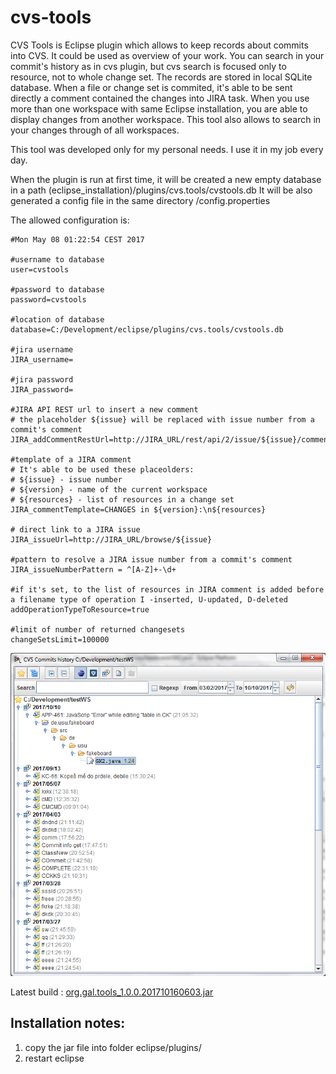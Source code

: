 # cvs-tools

CVS Tools is Eclipse plugin which allows to keep records about commits into CVS. It could be used as overview of your work. You can search in your commit's history as in cvs plugin, but cvs search is focused only to resource, not to whole change set. The records are stored in local SQLite database. When a file or change set is commited, it's able to be sent directly a comment contained the changes into JIRA task. When you use more than one workspace with same Eclipse installation, you are able to display changes from another workspace. This tool also allows to search in your changes through of all workspaces.

This tool was developed only for my personal needs. I use it in my job every day.

When the plugin is run at first time, it will be created a new empty database in a path (eclipse_installation)/plugins/cvs.tools/cvstools.db
It will be also generated a config file in the same directory /config.properties

The allowed configuration is:

```properties
#Mon May 08 01:22:54 CEST 2017

#username to database
user=cvstools

#password to database
password=cvstools

#location of database
database=C:/Development/eclipse/plugins/cvs.tools/cvstools.db

#jira username
JIRA_username=

#jira password
JIRA_password=

#JIRA API REST url to insert a new comment
# the placeholder ${issue} will be replaced with issue number from a commit's comment
JIRA_addCommentRestUrl=http://JIRA_URL/rest/api/2/issue/${issue}/comment

#template of a JIRA comment 
# It's able to be used these placeolders:
# ${issue} - issue number
# ${version} - name of the current workspace
# ${resources} - list of resources in a change set
JIRA_commentTemplate=CHANGES in ${version}:\n${resources}

# direct link to a JIRA issue
JIRA_issueUrl=http://JIRA_URL/browse/${issue}

#pattern to resolve a JIRA issue number from a commit's comment
JIRA_issueNumberPattern = ^[A-Z]+-\d+

#if it's set, to the list of resources in JIRA comment is added before a filename type of operation I -inserted, U-updated, D-deleted
addOperationTypeToResource=true

#limit of number of returned changesets
changeSetsLimit=100000

```

![Main window](https://github.com/lukasgal/cvs-tools/blob/master/docs/images/mainWindow.png)

Latest build : [org.gal.tools_1.0.0.201710160603.jar](https://github.com/lukasgal/cvs-tools/raw/master/builds/plugins/org.gal.tools_1.0.0.201710160603.jar)

## Installation notes:
1. copy the jar file into folder eclipse/plugins/
1. restart eclipse

